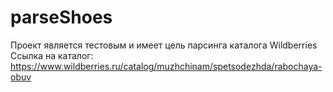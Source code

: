 # parseShoes
Проект является тестовым и имеет цель парсинга каталога Wildberries
Ссылка на каталог: https://www.wildberries.ru/catalog/muzhchinam/spetsodezhda/rabochaya-obuv
